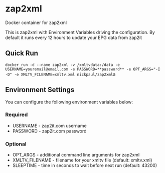 # zap2xml
Docker container for zap2xml

This is zap2xml with Environment Variables driving the configuration. By default it runs every 12 hours to update your EPG data from zap2it

## Quick Run
`docker run -d --name zap2xml -v /xmltvdata:/data -e USERNAME=youremail@email.com -e PASSWORD=**password** -e OPT_ARGS="-I -D" -e XMLTV_FILENAME=xmltv.xml nickpaul/zap2xml`a

## Environment Settings
You can configure the following environment variables below:

### Required
- USERNAME - zap2it.com username
- PASSWORD - zap2it.com password

### Optional
- OPT_ARGS - additional command line arguments for zap2xml
- XMLTV_FILENAME - filename for your xmltv file (default: xmltv.xml)
- SLEEPTIME - time in seconds to wait before next run (default: 43200)
